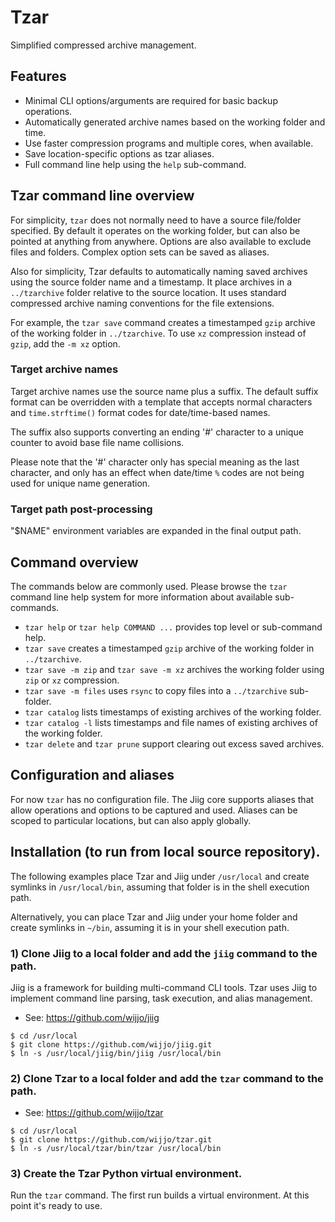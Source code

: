 # Tzar

Simplified compressed archive management.

## Features

* Minimal CLI options/arguments are required for basic backup operations.
* Automatically generated archive names based on the working folder and time.
* Use faster compression programs and multiple cores, when available.
* Save location-specific options as tzar aliases.
* Full command line help using the `help` sub-command.

## Tzar command line overview

For simplicity, `tzar` does not normally need to have a source file/folder
specified. By default it operates on the working folder, but can also be pointed
at anything from anywhere. Options are also available to exclude files and
folders. Complex option sets can be saved as aliases.

Also for simplicity, Tzar defaults to automatically naming saved archives using
the source folder name and a timestamp. It place archives in a `../tzarchive`
folder relative to the source location. It uses standard compressed archive
naming conventions for the file extensions.

For example, the `tzar save` command creates a timestamped `gzip` archive of the
working folder in `../tzarchive`. To use `xz` compression instead of `gzip`, add
the `-m xz` option.

### Target archive names

Target archive names use the source name plus a suffix. The default suffix
format can be overridden with a template that accepts normal characters and
`time.strftime()` format codes for date/time-based names. 

The suffix also supports converting an ending '#' character to a unique counter
to avoid base file name collisions.

Please note that the '#' character only has special meaning as the last
character, and only has an effect when date/time `%` codes are not being used
for unique name generation.

### Target path post-processing

"$NAME" environment variables are expanded in the final output path.

## Command overview

The commands below are commonly used. Please browse the `tzar` command line help
system for more information about available sub-commands.

* `tzar help` or `tzar help COMMAND ...` provides top level or sub-command help.
* `tzar save` creates a timestamped `gzip` archive of the working folder in
  `../tzarchive`.
* `tzar save -m zip` and `tzar save -m xz` archives the working folder using
  `zip` or `xz` compression.
* `tzar save -m files` uses `rsync` to copy files into a `../tzarchive`
  sub-folder.
* `tzar catalog` lists timestamps of existing archives of the working folder.
* `tzar catalog -l` lists timestamps and file names of existing archives of the
  working folder.
* `tzar delete` and `tzar prune` support clearing out excess saved archives.

## Configuration and aliases

For now `tzar` has no configuration file. The Jiig core supports aliases that
allow operations and options to be captured and used. Aliases can be scoped to
particular locations, but can also apply globally.

## Installation (to run from local source repository).

The following examples place Tzar and Jiig under `/usr/local` and create
symlinks in `/usr/local/bin`, assuming that folder is in the shell execution
path.

Alternatively, you can place Tzar and Jiig under your home folder and create
symlinks in `~/bin`, assuming it is in your shell execution path.

### 1) Clone Jiig to a local folder and add the `jiig` command to the path.

Jiig is a framework for building multi-command CLI tools. Tzar uses Jiig to
implement command line parsing, task execution, and alias management.

* See: https://github.com/wijjo/jiig

```shell
$ cd /usr/local
$ git clone https://github.com/wijjo/jiig.git
$ ln -s /usr/local/jiig/bin/jiig /usr/local/bin
```

### 2) Clone Tzar to a local folder and add the `tzar` command to the path.

* See: https://github.com/wijjo/tzar

```shell
$ cd /usr/local
$ git clone https://github.com/wijjo/tzar.git
$ ln -s /usr/local/tzar/bin/tzar /usr/local/bin
```

### 3) Create the Tzar Python virtual environment.

Run the `tzar` command. The first run builds a virtual environment. At this
point it's ready to use.
